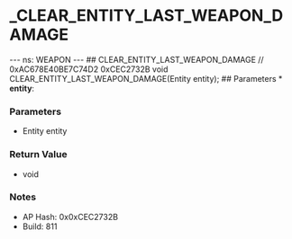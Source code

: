 # _CLEAR_ENTITY_LAST_WEAPON_DAMAGE

--- ns: WEAPON --- ## CLEAR_ENTITY_LAST_WEAPON_DAMAGE  // 0xAC678E40BE7C74D2 0xCEC2732B void CLEAR_ENTITY_LAST_WEAPON_DAMAGE(Entity entity);   ## Parameters * **entity**:

### Parameters
* Entity entity

### Return Value
* void

### Notes
* AP Hash: 0x0xCEC2732B
* Build: 811

